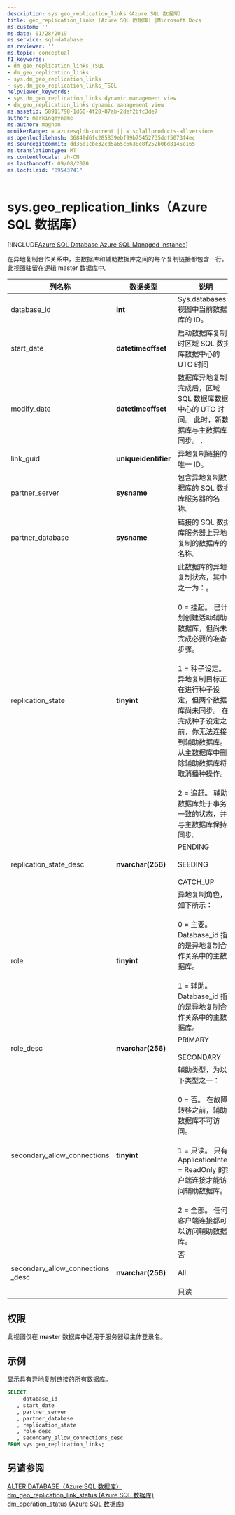 ```yaml
---
description: sys.geo_replication_links（Azure SQL 数据库）
title: geo_replication_links (Azure SQL 数据库) |Microsoft Docs
ms.custom: ''
ms.date: 01/28/2019
ms.service: sql-database
ms.reviewer: ''
ms.topic: conceptual
f1_keywords:
- dm_geo_replication_links_TSQL
- dm_geo_replication_links
- sys.dm_geo_replication_links
- sys.dm_geo_replication_links_TSQL
helpviewer_keywords:
- sys.dm_geo_replication_links dynamic management view
- dm_geo_replication_links dynamic management view
ms.assetid: 58911798-1d60-4f28-87ab-2def2bfc3de7
author: markingmyname
ms.author: maghan
monikerRange: = azuresqldb-current || = sqlallproducts-allversions
ms.openlocfilehash: 36849d6fc285839ebf99b75452735ddf5073f4ec
ms.sourcegitcommit: dd36d1cbe32cd5a65c6638e8f252b0bd8145e165
ms.translationtype: MT
ms.contentlocale: zh-CN
ms.lasthandoff: 09/08/2020
ms.locfileid: "89543741"
---
```

# <a name="sysgeo_replication_links-azure-sql-database"></a>sys.geo_replication_links（Azure SQL 数据库）

[!INCLUDE[Azure SQL Database Azure SQL Managed Instance](../../includes/applies-to-version/asdb-asdbmi.md)]

  在异地复制合作关系中，主数据库和辅助数据库之间的每个复制链接都包含一行。 此视图驻留在逻辑 master 数据库中。  
  
|列名称|数据类型|说明|  
|-----------------|---------------|-----------------|  
|database_id|**int**|Sys.databases 视图中当前数据库的 ID。|  
|start_date|**datetimeoffset**|启动数据库复制时区域 SQL 数据库数据中心的 UTC 时间|  
|modify_date|**datetimeoffset**|数据库异地复制完成后，区域 SQL 数据库数据中心的 UTC 时间。 此时，新数据库与主数据库同步。 .|  
|link_guid|**uniqueidentifier**|异地复制链接的唯一 ID。|  
|partner_server|**sysname**|包含异地复制数据库的 SQL 数据库服务器的名称。|  
|partner_database|**sysname**|链接的 SQL 数据库服务器上异地复制的数据库的名称。|  
|replication_state|**tinyint**|此数据库的异地复制状态，其中之一为：。<br /><br /> 0 = 挂起。 已计划创建活动辅助数据库，但尚未完成必要的准备步骤。<br /><br /> 1 = 种子设定。 异地复制目标正在进行种子设定，但两个数据库尚未同步。 在完成种子设定之前，你无法连接到辅助数据库。 从主数据库中删除辅助数据库将取消播种操作。<br /><br /> 2 = 追赶。 辅助数据库处于事务一致的状态，并与主数据库保持同步。|  
|replication_state_desc|**nvarchar(256)**|PENDING<br /><br /> SEEDING<br /><br /> CATCH_UP|  
|role|**tinyint**|异地复制角色，如下所示：<br /><br /> 0 = 主要。 Database_id 指的是异地复制合作关系中的主数据库。<br /><br /> 1 = 辅助。  Database_id 指的是异地复制合作关系中的主数据库。|  
|role_desc|**nvarchar(256)**|PRIMARY<br /><br /> SECONDARY|  
|secondary_allow_connections|**tinyint**|辅助类型，为以下类型之一：<br /><br /> 0 = 否。 在故障转移之前，辅助数据库不可访问。<br /><br /> 1 = 只读。 只有 ApplicationIntent = ReadOnly 的客户端连接才能访问辅助数据库。<br /><br /> 2 = 全部。 任何客户端连接都可以访问辅助数据库。|  
|secondary_allow_connections _desc|**nvarchar(256)**|否<br /><br /> All<br /><br /> 只读|  
  
## <a name="permissions"></a>权限

此视图仅在 **master** 数据库中适用于服务器级主体登录名。  
  
## <a name="example"></a>示例

显示具有异地复制链接的所有数据库。  

```sql
SELECT
     database_id  
   , start_date  
   , partner_server  
   , partner_database  
   , replication_state  
   , role_desc  
   , secondary_allow_connections_desc
FROM sys.geo_replication_links;  
```

## <a name="see-also"></a>另请参阅

 [ALTER DATABASE（Azure SQL 数据库）](../../t-sql/statements/alter-database-azure-sql-database.md)   
 [dm_geo_replication_link_status &#40;Azure SQL 数据库&#41;](../../relational-databases/system-dynamic-management-views/sys-dm-geo-replication-link-status-azure-sql-database.md)   
 [dm_operation_status &#40;Azure SQL 数据库&#41;](../../relational-databases/system-dynamic-management-views/sys-dm-operation-status-azure-sql-database.md)  
